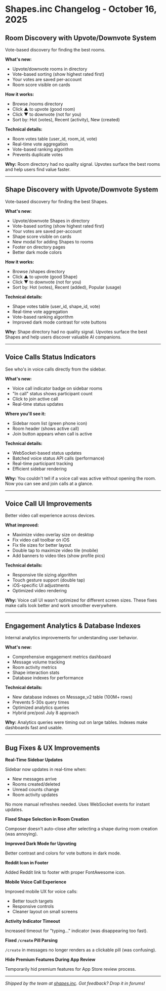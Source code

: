 # Shapes.inc Changelog - October 16, 2025

## Room Discovery with Upvote/Downvote System

Vote-based discovery for finding the best rooms.

**What's new:**
- Upvote/downvote rooms in directory
- Vote-based sorting (show highest rated first)
- Your votes are saved per-account
- Room score visible on cards

**How it works:**
- Browse /rooms directory
- Click ▲ to upvote (good room)
- Click ▼ to downvote (not for you)
- Sort by: Hot (votes), Recent (activity), New (created)

**Technical details:**
- Room votes table (user_id, room_id, vote)
- Real-time vote aggregation
- Vote-based ranking algorithm
- Prevents duplicate votes

**Why:**
Room directory had no quality signal. Upvotes surface the best rooms and help users find value faster.

---

## Shape Discovery with Upvote/Downvote System

Vote-based discovery for finding the best Shapes.

**What's new:**
- Upvote/downvote Shapes in directory
- Vote-based sorting (show highest rated first)
- Your votes are saved per-account
- Shape score visible on cards
- New modal for adding Shapes to rooms
- Footer on directory pages
- Better dark mode colors

**How it works:**
- Browse /shapes directory
- Click ▲ to upvote (good Shape)
- Click ▼ to downvote (not for you)
- Sort by: Hot (votes), Recent (added), Popular (usage)

**Technical details:**
- Shape votes table (user_id, shape_id, vote)
- Real-time vote aggregation
- Vote-based ranking algorithm
- Improved dark mode contrast for vote buttons

**Why:**
Shape directory had no quality signal. Upvotes surface the best Shapes and help users discover valuable AI companions.

---

## Voice Calls Status Indicators

See who's in voice calls directly from the sidebar.

**What's new:**
- Voice call indicator badge on sidebar rooms
- "In call" status shows participant count
- Click to join active call
- Real-time status updates

**Where you'll see it:**
- Sidebar room list (green phone icon)
- Room header (shows active call)
- Join button appears when call is active

**Technical details:**
- WebSocket-based status updates
- Batched voice status API calls (performance)
- Real-time participant tracking
- Efficient sidebar rendering

**Why:**
You couldn't tell if a voice call was active without opening the room. Now you can see and join calls at a glance.

---

## Voice Call UI Improvements

Better video call experience across devices.

**What improved:**
- Maximize video overlay size on desktop
- Fix video call toolbar on iOS
- Fix tile sizes for better layout
- Double tap to maximize video tile (mobile)
- Add banners to video tiles (show profile pics)

**Technical details:**
- Responsive tile sizing algorithm
- Touch gesture support (double tap)
- iOS-specific UI adjustments
- Optimized video rendering

**Why:**
Voice call UI wasn't optimized for different screen sizes. These fixes make calls look better and work smoother everywhere.

---

## Engagement Analytics & Database Indexes

Internal analytics improvements for understanding user behavior.

**What's new:**
- Comprehensive engagement metrics dashboard
- Message volume tracking
- Room activity metrics
- Shape interaction stats
- Database indexes for performance

**Technical details:**
- New database indexes on Message_v2 table (100M+ rows)
- Prevents 5-30s query times
- Optimized analytics queries
- Hybrid pre/post July 8 approach

**Why:**
Analytics queries were timing out on large tables. Indexes make dashboards fast and usable.

---

## Bug Fixes & UX Improvements

**Real-Time Sidebar Updates**

Sidebar now updates in real-time when:
- New messages arrive
- Rooms created/deleted
- Unread counts change
- Room activity updates

No more manual refreshes needed. Uses WebSocket events for instant updates.

**Fixed Shape Selection in Room Creation**

Composer doesn't auto-close after selecting a shape during room creation (was annoying).

**Improved Dark Mode for Upvoting**

Better contrast and colors for vote buttons in dark mode.

**Reddit Icon in Footer**

Added Reddit link to footer with proper FontAwesome icon.

**Mobile Voice Call Experience**

Improved mobile UX for voice calls:
- Better touch targets
- Responsive controls
- Cleaner layout on small screens

**Activity Indicator Timeout**

Increased timeout for "typing..." indicator (was disappearing too fast).

**Fixed `/create` Pill Parsing**

`/create` in messages no longer renders as a clickable pill (was confusing).

**Hide Premium Features During App Review**

Temporarily hid premium features for App Store review process.

---

*Shipped by the team at [shapes.inc](http://shapes.inc). Got feedback? Drop it in forums!*

